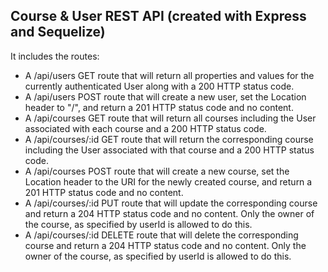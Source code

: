 ## Course & User REST API (created with Express and Sequelize)

It includes the routes:
- A /api/users GET route that will return all properties and values for the currently authenticated User along with a 200 HTTP status code.
- A /api/users POST route that will create a new user, set the Location header to "/", and return a 201 HTTP status code and no content.
- A /api/courses GET route that will return all courses including the User associated with each course and a 200 HTTP status code.
- A /api/courses/:id GET route that will return the corresponding course including the User associated with that course and a 200 HTTP status code.
- A /api/courses POST route that will create a new course, set the Location header to the URI for the newly created course, and return a 201 HTTP status code and no content.
- A /api/courses/:id PUT route that will update the corresponding course and return a 204 HTTP status code and no content. Only the owner of the course, as specified by userId is allowed to do this.
- A /api/courses/:id DELETE route that will delete the corresponding course and return a 204 HTTP status code and no content. Only the owner of the course, as specified by userId is allowed to do this.